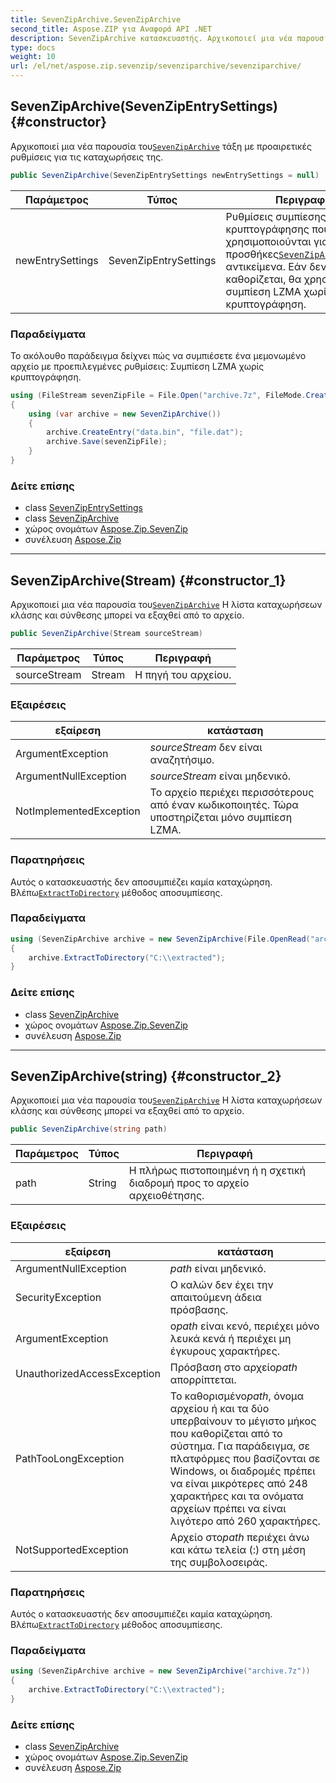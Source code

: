 ```yaml
---
title: SevenZipArchive.SevenZipArchive
second_title: Aspose.ZIP για Αναφορά API .NET
description: SevenZipArchive κατασκευαστής. Αρχικοποιεί μια νέα παρουσία τουSevenZipArchive τάξη με προαιρετικές ρυθμίσεις για τις καταχωρήσεις της.
type: docs
weight: 10
url: /el/net/aspose.zip.sevenzip/sevenziparchive/sevenziparchive/
---
```

## SevenZipArchive(SevenZipEntrySettings) {#constructor}

Αρχικοποιεί μια νέα παρουσία του[`SevenZipArchive`](../) τάξη με προαιρετικές ρυθμίσεις για τις καταχωρήσεις της.

```csharp
public SevenZipArchive(SevenZipEntrySettings newEntrySettings = null)
```

| Παράμετρος | Τύπος | Περιγραφή |
| --- | --- | --- |
| newEntrySettings | SevenZipEntrySettings | Ρυθμίσεις συμπίεσης και κρυπτογράφησης που χρησιμοποιούνται για τις νέες προσθήκες[`SevenZipArchiveEntry`](../../sevenziparchiveentry/) αντικείμενα. Εάν δεν καθορίζεται, θα χρησιμοποιηθεί συμπίεση LZMA χωρίς κρυπτογράφηση. |

### Παραδείγματα

Το ακόλουθο παράδειγμα δείχνει πώς να συμπιέσετε ένα μεμονωμένο αρχείο με προεπιλεγμένες ρυθμίσεις: Συμπίεση LZMA χωρίς κρυπτογράφηση.

```csharp
using (FileStream sevenZipFile = File.Open("archive.7z", FileMode.Create))
{
    using (var archive = new SevenZipArchive())
    {
        archive.CreateEntry("data.bin", "file.dat");
        archive.Save(sevenZipFile);
    }
}
```

### Δείτε επίσης

* class [SevenZipEntrySettings](../../../aspose.zip.saving/sevenzipentrysettings/)
* class [SevenZipArchive](../)
* χώρος ονομάτων [Aspose.Zip.SevenZip](../../sevenziparchive/)
* συνέλευση [Aspose.Zip](../../../)

---

## SevenZipArchive(Stream) {#constructor_1}

Αρχικοποιεί μια νέα παρουσία του[`SevenZipArchive`](../) Η λίστα καταχωρήσεων κλάσης και σύνθεσης μπορεί να εξαχθεί από το αρχείο.

```csharp
public SevenZipArchive(Stream sourceStream)
```

| Παράμετρος | Τύπος | Περιγραφή |
| --- | --- | --- |
| sourceStream | Stream | Η πηγή του αρχείου. |

### Εξαιρέσεις

| εξαίρεση | κατάσταση |
| --- | --- |
| ArgumentException | *sourceStream* δεν είναι αναζητήσιμο. |
| ArgumentNullException | *sourceStream* είναι μηδενικό. |
| NotImplementedException | Το αρχείο περιέχει περισσότερους από έναν κωδικοποιητές. Τώρα υποστηρίζεται μόνο συμπίεση LZMA. |

### Παρατηρήσεις

Αυτός ο κατασκευαστής δεν αποσυμπιέζει καμία καταχώρηση. Βλέπω[`ExtractToDirectory`](../extracttodirectory/) μέθοδος αποσυμπίεσης.

### Παραδείγματα

```csharp
using (SevenZipArchive archive = new SevenZipArchive(File.OpenRead("archive.7z")))
{
    archive.ExtractToDirectory("C:\\extracted");
}
```

### Δείτε επίσης

* class [SevenZipArchive](../)
* χώρος ονομάτων [Aspose.Zip.SevenZip](../../sevenziparchive/)
* συνέλευση [Aspose.Zip](../../../)

---

## SevenZipArchive(string) {#constructor_2}

Αρχικοποιεί μια νέα παρουσία του[`SevenZipArchive`](../) Η λίστα καταχωρήσεων κλάσης και σύνθεσης μπορεί να εξαχθεί από το αρχείο.

```csharp
public SevenZipArchive(string path)
```

| Παράμετρος | Τύπος | Περιγραφή |
| --- | --- | --- |
| path | String | Η πλήρως πιστοποιημένη ή η σχετική διαδρομή προς το αρχείο αρχειοθέτησης. |

### Εξαιρέσεις

| εξαίρεση | κατάσταση |
| --- | --- |
| ArgumentNullException | *path* είναι μηδενικό. |
| SecurityException | Ο καλών δεν έχει την απαιτούμενη άδεια πρόσβασης. |
| ArgumentException | ο*path* είναι κενό, περιέχει μόνο λευκά κενά ή περιέχει μη έγκυρους χαρακτήρες. |
| UnauthorizedAccessException | Πρόσβαση στο αρχείο*path* απορρίπτεται. |
| PathTooLongException | Το καθορισμένο*path*, όνομα αρχείου ή και τα δύο υπερβαίνουν το μέγιστο μήκος που καθορίζεται από το σύστημα. Για παράδειγμα, σε πλατφόρμες που βασίζονται σε Windows, οι διαδρομές πρέπει να είναι μικρότερες από 248 χαρακτήρες και τα ονόματα αρχείων πρέπει να είναι λιγότερο από 260 χαρακτήρες. |
| NotSupportedException | Αρχείο στο*path* περιέχει άνω και κάτω τελεία (:) στη μέση της συμβολοσειράς. |

### Παρατηρήσεις

Αυτός ο κατασκευαστής δεν αποσυμπιέζει καμία καταχώρηση. Βλέπω[`ExtractToDirectory`](../extracttodirectory/) μέθοδος αποσυμπίεσης.

### Παραδείγματα

```csharp
using (SevenZipArchive archive = new SevenZipArchive("archive.7z"))
{
    archive.ExtractToDirectory("C:\\extracted");
}
```

### Δείτε επίσης

* class [SevenZipArchive](../)
* χώρος ονομάτων [Aspose.Zip.SevenZip](../../sevenziparchive/)
* συνέλευση [Aspose.Zip](../../../)


